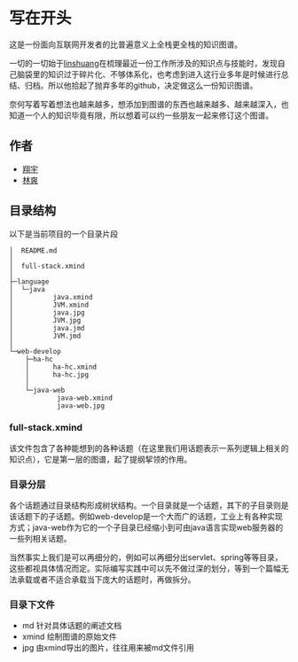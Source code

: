 # 写在开头
这是一份面向互联网开发者的比普遍意义上全栈更全栈的知识图谱。

一切的一切始于[linshuang](https://github.com/linshuang)在梳理最近一份工作所涉及的知识点与技能时，发现自己脑袋里的知识过于碎片化、不够体系化，也考虑到进入这行业多年是时候进行总结、归档。所以他拾起了抛弃多年的github，决定做这么一份知识图谱。

奈何写着写着想法也越来越多，想添加到图谱的东西也越来越多、越来越深入，也知道一个人的知识毕竟有限，所以想着可以约一些朋友一起来修订这个图谱。

## 作者
- [翔宇](https://github.com/philsavor)
- [林爽](https://github.com/linshuang)

## 目录结构
以下是当前项目的一个目录片段
```
│  README.md
│
│  full-stack.xmind
│
├─language
│  └─java
│          java.xmind
│          JVM.xmind
│          java.jpg
│          JVM.jpg
│          java.jmd
│          JVM.jmd
│
└─web-develop
    ├─ha-hc
    │      ha-hc.xmind
    │      ha-hc.jpg
    │
    └─java-web
            java-web.xmind
            java-web.jpg
```

### full-stack.xmind
该文件包含了各种能想到的各种话题（在这里我们用话题表示一系列逻辑上相关的知识点），它是第一层的图谱，起了提纲挈领的作用。

### 目录分层
各个话题通过目录结构形成树状结构。一个目录就是一个话题，其下的子目录则是该话题下的子话题。例如web-develop是一个大而广的话题，工业上有各种实现方式；java-web作为它的一个子目录已经缩小到可由java语言实现web服务器的一些列相关话题。

当然事实上我们是可以再细分的，例如可以再细分出servlet、spring等等目录，这些都视具体情况而定。实际编写实践中可以先不做过深的划分，等到一个篇幅无法承载或者不适合承载当下庞大的话题时，再做拆分。

### 目录下文件
- md 针对具体话题的阐述文档
- xmind 绘制图谱的原始文件
- jpg 由xmind导出的图片，往往用来被md文件引用

